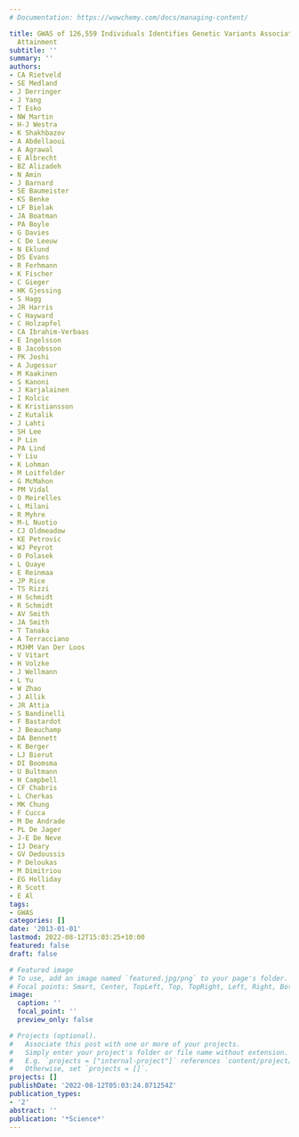 ```yaml
---
# Documentation: https://wowchemy.com/docs/managing-content/

title: GWAS of 126,559 Individuals Identifies Genetic Variants Associated with Educational
  Attainment
subtitle: ''
summary: ''
authors:
- CA Rietveld
- SE Medland
- J Derringer
- J Yang
- T Esko
- NW Martin
- H-J Westra
- K Shakhbazov
- A Abdellaoui
- A Agrawal
- E Albrecht
- BZ Alizadeh
- N Amin
- J Barnard
- SE Baumeister
- KS Benke
- LF Bielak
- JA Boatman
- PA Boyle
- G Davies
- C De Leeuw
- N Eklund
- DS Evans
- R Ferhmann
- K Fischer
- C Gieger
- HK Gjessing
- S Hagg
- JR Harris
- C Hayward
- C Holzapfel
- CA Ibrahim-Verbaas
- E Ingelsson
- B Jacobsson
- PK Joshi
- A Jugessur
- M Kaakinen
- S Kanoni
- J Karjalainen
- I Kolcic
- K Kristiansson
- Z Kutalik
- J Lahti
- SH Lee
- P Lin
- PA Lind
- Y Liu
- K Lohman
- M Loitfelder
- G McMahon
- PM Vidal
- O Meirelles
- L Milani
- R Myhre
- M-L Nuotio
- CJ Oldmeadow
- KE Petrovic
- WJ Peyrot
- O Polasek
- L Quaye
- E Reinmaa
- JP Rice
- TS Rizzi
- H Schmidt
- R Schmidt
- AV Smith
- JA Smith
- T Tanaka
- A Terracciano
- MJHM Van Der Loos
- V Vitart
- H Volzke
- J Wellmann
- L Yu
- W Zhao
- J Allik
- JR Attia
- S Bandinelli
- F Bastardot
- J Beauchamp
- DA Bennett
- K Berger
- LJ Bierut
- DI Boomsma
- U Bultmann
- H Campbell
- CF Chabris
- L Cherkas
- MK Chung
- F Cucca
- M De Andrade
- PL De Jager
- J-E De Neve
- IJ Deary
- GV Dedoussis
- P Deloukas
- M Dimitriou
- EG Holliday
- R Scott
- E Al
tags:
- GWAS
categories: []
date: '2013-01-01'
lastmod: 2022-08-12T15:03:25+10:00
featured: false
draft: false

# Featured image
# To use, add an image named `featured.jpg/png` to your page's folder.
# Focal points: Smart, Center, TopLeft, Top, TopRight, Left, Right, BottomLeft, Bottom, BottomRight.
image:
  caption: ''
  focal_point: ''
  preview_only: false

# Projects (optional).
#   Associate this post with one or more of your projects.
#   Simply enter your project's folder or file name without extension.
#   E.g. `projects = ["internal-project"]` references `content/project/deep-learning/index.md`.
#   Otherwise, set `projects = []`.
projects: []
publishDate: '2022-08-12T05:03:24.871254Z'
publication_types:
- '2'
abstract: ''
publication: '*Science*'
---
```

